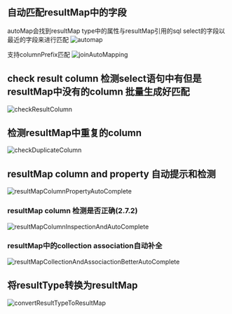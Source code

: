 ## 自动匹配resultMap中的字段
autoMap会找到resultMap type中的属性与resultMap引用的sql select的字段以最近的字段来进行匹配
![automap](https://images.brucege.com/automap.png)

支持columnPrefix匹配
![joinAutoMapping](https://images.brucege.com/joinAutoMapping.gif)

## check result column 检测select语句中有但是resultMap中没有的column 批量生成好匹配
![checkResultColumn](https://images.brucege.com/checkResultMapColumns.gif)

## 检测resultMap中重复的column
![checkDuplicateColumn](https://images.brucege.com/checkDuplicateColumn.png)


## resultMap column and property 自动提示和检测
![resultMapColumnPropertyAutoComplete](https://images.brucege.com/resultMapColumnPropertyAutoComplete.gif)

### resultMap column 检测是否正确(2.7.2)
![resultMapColumnInspectionAndAutoComplete](https://images.brucege.com/resultMapColumnInspectionAndAutoComplete.gif)

### resultMap中的collection association自动补全
![resultMapCollectionAndAssociactionBetterAutoComplete](https://images.brucege.com/resultMapCollectionAndAssociactionBetterAutoComplete.gif)

## 将resultType转换为resultMap
![convertResultTypeToResultMap](https://images.brucege.com/convertResutlTypeToResultMap.png)
